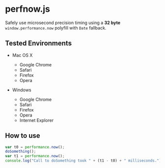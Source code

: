 perfnow.js
==========

Safely use microsecond precision timing using a <b>32 byte</b> `window.performance.now` polyfill with `Date` fallback.


Tested Environments
-------------------
- Mac OS X
	- Google Chrome
	- Safari
	- Firefox
	- Opera

- Windows
	- Google Chrome
	- Safari
	- Firefox
	- Opera
	- Internet Explorer

How to use
----------

```javascript
var t0 = performance.now();
doSomething();
var t1 = performance.now();
console.log("Call to doSomething took " + (t1 - t0) + " milliseconds.")
```
